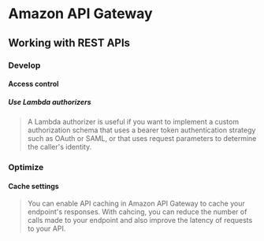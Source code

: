 # Amazon API Gateway
## Working with REST APIs
### Develop
#### Access control
##### Use Lambda authorizers
> A Lambda authorizer is useful if you want to implement a custom authorization schema that uses a bearer token authentication strategy such as OAuth or SAML, or that uses request parameters to determine the caller's identity.

### Optimize
#### Cache settings
> You can enable API caching in Amazon API Gateway to cache your endpoint's responses. With cahcing, you can reduce the number of calls made to your endpoint and also improve the latency of requests to your API.

